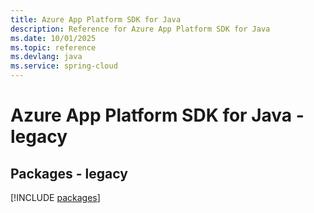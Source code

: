 ```yaml
---
title: Azure App Platform SDK for Java
description: Reference for Azure App Platform SDK for Java
ms.date: 10/01/2025
ms.topic: reference
ms.devlang: java
ms.service: spring-cloud
---
```

# Azure App Platform SDK for Java - legacy
## Packages - legacy
[!INCLUDE [packages](app-platform-index.md)]